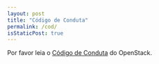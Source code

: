 ```yaml
---
layout: post
title: "Código de Conduta"
permalink: /cod/
isStaticPost: true
---
```


<!--- TODO(iurygregory): add code of conduct from OpenStack. -->


<img class="img-responsive feature-image" src="{{ site.baseurl }}/img/posts/cod.jpg" style="display:none">



Por favor leia o <a href="https://www.openstack.org/legal/community-code-of-conduct/">Código de Conduta</a> do OpenStack.

